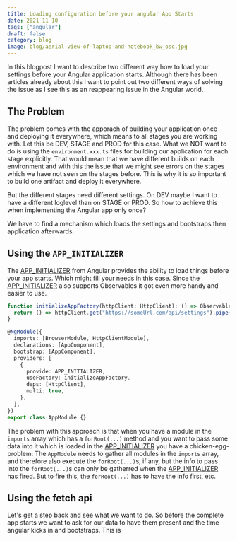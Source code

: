 ```yaml
---
title: Loading configuration before your angular App Starts
date: 2021-11-10
tags: ["angular"]
draft: false
category: blog
image: blog/aerial-view-of-laptop-and-notebook_bw_osc.jpg
---
```


In this blogpost I want to describe two different way how to load your settings before your Angular application starts. Although there has been articles already about this I want to point out two different ways of solving the issue as I see this as an reappearing issue in the Angular world.

## The Problem

The problem comes with the apporach of building your application once and deploying it everywhere, which means to all stages you are working with. Let this be DEV, STAGE and PROD for this case. What we NOT want to do is using the `environment.xxx.ts` files for building our application for each stage explicitly. That would mean that we have different builds on each environment and with this the issue that we might see errors on the stages which we have not seen on the stages before. This is why it is so important to build one artifact and deploy it everywhere.

But the different stages need different settings. On DEV maybe I want to have a different loglevel than on STAGE or PROD. So how to achieve this when implementing the Angular app only once?

We have to find a mechanism which loads the settings and bootstraps then application afterwards.

## Using the `APP_INITIALIZER`

The [APP_INITIALIZER](https://angular.io/api/core/APP_INITIALIZER) from Angular provides the ability to load things before your app starts. Which might fill your needs in this case. Since the [APP_INITIALIZER](https://angular.io/api/core/APP_INITIALIZER) also supports Observables it got even more handy and easier to use.

```ts
function initializeAppFactory(httpClient: HttpClient): () => Observable<any> {
  return () => httpClient.get("https://someUrl.com/api/settings").pipe(...);
}

@NgModule({
  imports: [BrowserModule, HttpClientModule],
  declarations: [AppComponent],
  bootstrap: [AppComponent],
  providers: [
    {
      provide: APP_INITIALIZER,
      useFactory: initializeAppFactory,
      deps: [HttpClient],
      multi: true,
    },
  ],
})
export class AppModule {}
```

The problem with this approach is that when you have a module in the `imports` array which has a `forRoot(...)` method and you want to pass some data into it which is loaded in the [APP_INITIALIZER](https://angular.io/api/core/APP_INITIALIZER) you have a chicken-egg-problem: The `AppModule` needs to gather all modules in the `imports` array, and therefore also execute the `forRoot(...)`s, if any, but the info to pass into the `forRoot(...)`s can only be gatherred when the [APP_INITIALIZER](https://angular.io/api/core/APP_INITIALIZER) has fired. But to fire this, the `forRoot(...)` has to have the info first, etc.

## Using the fetch api

Let's get a step back and see what we want to do. So before the complete app starts we want to ask for our data to have them present and the time angular kicks in and bootstraps. This is
